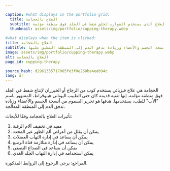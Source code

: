 ```yaml
---

caption: #what displays in the portfolio grid:
  title: العلاج بالحجامة
  subtitle: العلاج الذي يستخدم القوارب لخلق شفط في الجلد فوق منطقة مؤلمة
  thumbnail: assets/img/portfolio/cupping-therapy.webp
  
#what displays when the item is clicked:
title: العلاج بالحجامة
subtitle: الحجامة هي علاج فيزيائي يستخدم كوب زجاجي أو خيزران لخلق شفط في الجلد فوق المنطقة المؤلمة. إنها تقنية قديمة تم استخدامها حتى من قبل الطبيب اليوناني هيبقراطس، المعروف باسم "أب الطب". هدفها هو تحرير السموم من أنسجة الجسم والأعضاء وزيادة تدفق الدم إلى المنطقة المطبق عليها.
image: assets/img/portfolio/cupping-therapy.webp
alt: العلاج بالحجامة
page_id: cupping-therapy

source_hash: d2961355717005fe3f0e260be4eab94c
lang: ar
---
```

الحجامة هي علاج فيزيائي يستخدم كوب من الزجاج أو الخيزران لإنتاج شفط في الجلد فوق منطقة مؤلمة. إنها تقنية قديمة كان حتى الطبيب اليوناني هيبوقراط، المشهور باسم "الأب" للطب، يستخدمها. هدفها هو تحرير السموم من أنسجة الجسم والأعضاء وزيادة تدفق الدم إلى المنطقة المعالجة.

تأثيرات العلاج بالحجامة وفقًا للأبحاث:
1. مفيد في تخفيف آلام الرقبة
2. يمكن أن يقلل من أعراض ألم الظهر غير المحدد
3. يمكن أن يساعد في إدارة التهاب العضلات
4. يمكن أن يساعد في إدارة متلازمة قناة الرسغ
5. يمكن أن يساعد في الصداع النصفي
6. يمكن استخدامه في إدارة التهاب الجلد الغدي

المراجع:
يرجى الرجوع إلى الروابط المذكورة.